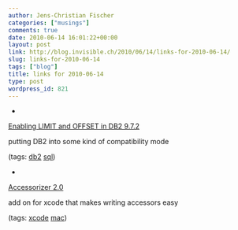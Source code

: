 ```yaml
---
author: Jens-Christian Fischer
categories: ["musings"]
comments: true
date: 2010-06-14 16:01:22+00:00
layout: post
link: http://blog.invisible.ch/2010/06/14/links-for-2010-06-14/
slug: links-for-2010-06-14
tags: ["blog"]
title: links for 2010-06-14
type: post
wordpress_id: 821
---
```


  * 
                

[Enabling LIMIT and OFFSET in DB2 9.7.2](http://feedproxy.google.com/~r/ZenAndTheArtOfRubyProgramming/~3/9X5N5q4o6OA/)


                

putting DB2 into some kind of compatibility mode


                

(tags: [db2](http://delicious.com/jaycee/db2) [sql](http://delicious.com/jaycee/sql))


            
  * 
                

[Accessorizer 2.0](http://www.kevincallahan.org/software/accessorizer.html)


                

add on for xcode that makes writing accessors easy


                

(tags: [xcode](http://delicious.com/jaycee/xcode) [mac](http://delicious.com/jaycee/mac))


            
